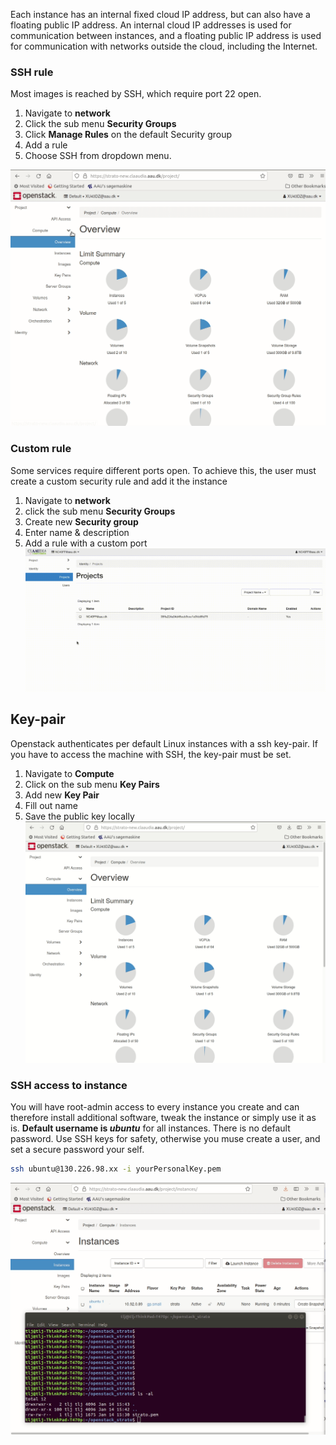 Each instance has an internal fixed cloud IP address, but can also have a floating public IP address. An internal cloud IP addresses is used for communication between instances, and a floating public IP address is used for communication with networks outside the cloud, including the Internet.

### SSH rule

Most images is reached by SSH, which require port 22 open.

1. Navigate to **network**
2. Click the sub menu **Security Groups**
3. Click **Manage Rules** on the default Security group
4. Add a rule
5. Choose SSH from dropdown menu.

![Alt Description](../../assets/img/openstack/ssh_rule.gif)

### Custom rule

Some services require different ports open. To achieve this, the user must create a custom security rule and add it the instance

1. Navigate to **network**
2. click the sub menu **Security Groups**
3. Create new **Security group**
4. Enter name & description
5. Add a rule with a custom port
![Alt Description](../../assets/img/openstack/Custom_security_rule.gif)


## Key-pair

Openstack authenticates per default Linux instances with a ssh key-pair. If you have to access the machine with SSH, the key-pair must be set.  

1. Navigate to **Compute**
2. Click on the sub menu **Key Pairs**
3. Add new **Key Pair**
4. Fill out name
5. Save the public key locally
![Alt Description](../../assets/img/openstack/Creat_Key_Pair.gif?raw=true)


### SSH access to instance

You will have root-admin access to every instance you create and can therefore install additional software, tweak the instance or simply use it as is.
**Default username is *ubuntu*** for all instances. There is no default password. Use SSH keys for safety, otherwise you muse create a user, and set a secure password your self.

 ```bash
ssh ubuntu@130.226.98.xx -i yourPersonalKey.pem
 ```

![Alt Description](../../assets/img/openstack/ssh_instance.gif?raw=true)